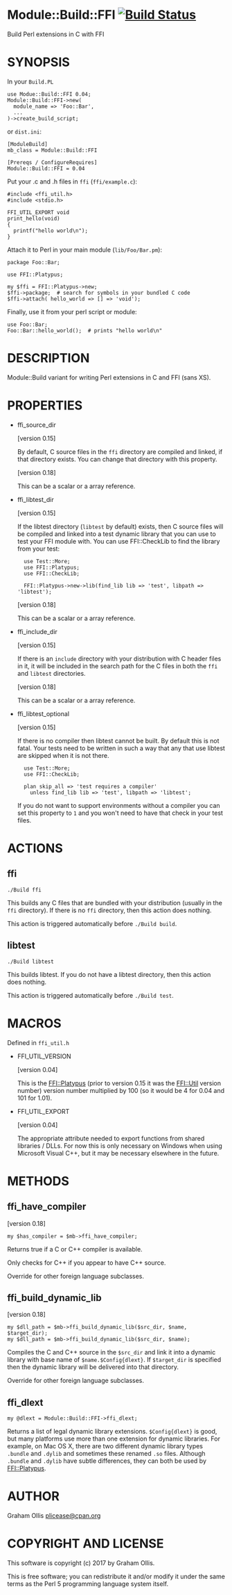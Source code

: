 # Module::Build::FFI [![Build Status](https://secure.travis-ci.org/plicease/Module-Build-FFI.png)](http://travis-ci.org/plicease/Module-Build-FFI)

Build Perl extensions in C with FFI

# SYNOPSIS

In your `Build.PL`

    use Modue::Build::FFI 0.04;
    Module::Build::FFI->new(
      module_name => 'Foo::Bar',
      ...
    )->create_build_script;

or `dist.ini`:

    [ModuleBuild]
    mb_class = Module::Build::FFI
    
    [Prereqs / ConfigureRequires]
    Module::Build::FFI = 0.04

Put your .c and .h files in `ffi` (`ffi/example.c`):

    #include <ffi_util.h>
    #include <stdio.h>
    
    FFI_UTIL_EXPORT void
    print_hello(void)
    {
      printf("hello world\n");
    }

Attach it to Perl in your main module (`lib/Foo/Bar.pm`):

    package Foo::Bar;
    
    use FFI::Platypus;
    
    my $ffi = FFI::Platypus->new;
    $ffi->package;  # search for symbols in your bundled C code
    $ffi->attach( hello_world => [] => 'void');

Finally, use it from your perl script or module:

    use Foo::Bar;
    Foo::Bar::hello_world();  # prints "hello world\n"

# DESCRIPTION

Module::Build variant for writing Perl extensions in C and FFI (sans XS).

# PROPERTIES

- ffi\_source\_dir

    \[version 0.15\]

    By default, C source files in the `ffi` directory are compiled and
    linked, if that directory exists.  You can change that directory
    with this property.

    \[version 0.18\]

    This can be a scalar or a array reference.

- ffi\_libtest\_dir

    \[version 0.15\]

    If the libtest directory (`libtest` by default) exists, then C source
    files will be compiled and linked into a test dynamic library that you
    can use to test your FFI module with.  You can use FFI::CheckLib to
    find the library from your test:

        use Test::More;
        use FFI::Platypus;
        use FFI::CheckLib;
        
        FFI::Platypus->new->lib(find_lib lib => 'test', libpath => 'libtest');

    \[version 0.18\]

    This can be a scalar or a array reference.

- ffi\_include\_dir

    \[version 0.15\]

    If there is an `include` directory with your distribution with C header
    files in it, it will be included in the search path for the C files in
    both the `ffi` and `libtest` directories.

    \[version 0.18\]

    This can be a scalar or a array reference.

- ffi\_libtest\_optional

    \[version 0.15\]

    If there is no compiler then libtest cannot be built.  By default this is
    not fatal.  Your tests need to be written in such a way that any that use
    libtest are skipped when it is not there.

        use Test::More;
        use FFI::CheckLib;
        
        plan skip_all => 'test requires a compiler'
          unless find_lib lib => 'test', libpath => 'libtest';

    If you do not want to support environments without a compiler you can set
    this property to `1` and you won't need to have that check in your test
    files.

# ACTIONS

## ffi

    ./Build ffi

This builds any C files that are bundled with your distribution (usually
in the `ffi` directory).  If there is no `ffi` directory, then this
action does nothing.

This action is triggered automatically before `./Build build`.

## libtest

    ./Build libtest

This builds libtest.  If you do not have a libtest directory, then
this action does nothing.

This action is triggered automatically before `./Build test`.

# MACROS

Defined in `ffi_util.h`

- FFI\_UTIL\_VERSION

    \[version 0.04\]

    This is the [FFI::Platypus](https://metacpan.org/pod/FFI::Platypus) (prior to version 0.15 it was the
    [FFI::Util](https://metacpan.org/pod/FFI::Util) version number) version number multiplied by 100 (so it
    would be 4 for 0.04 and 101 for 1.01).

- FFI\_UTIL\_EXPORT

    \[version 0.04\]

    The appropriate attribute needed to export functions from shared
    libraries / DLLs.  For now this is only necessary on Windows when using
    Microsoft Visual C++, but it may be necessary elsewhere in the future.

# METHODS

## ffi\_have\_compiler

\[version 0.18\]

    my $has_compiler = $mb->ffi_have_compiler;

Returns true if a C or C++ compiler is available.

Only checks for C++ if you appear to have C++ source.

Override for other foreign language subclasses.

## ffi\_build\_dynamic\_lib

\[version 0.18\]

    my $dll_path = $mb->ffi_build_dynamic_lib($src_dir, $name, $target_dir);
    my $dll_path = $mb->ffi_build_dynamic_lib($src_dir, $name);

Compiles the C and C++ source in the `$src_dir` and link it into a
dynamic library with base name of `$name.$Config{dlext}`.  If
`$target_dir` is specified then the dynamic library will be delivered
into that directory.

Override for other foreign language subclasses.

## ffi\_dlext

    my @dlext = Module::Build::FFI->ffi_dlext;

Returns a list of legal dynamic library extensions.  `$Config{dlext}` is good,
but many platforms use more than one extension for dynamic libraries.  For
example, on Mac OS X, there are two different dynamic library types `.bundle`
and `.dylib` and sometimes these renamed `.so` files.  Although `.bundle`
and `.dylib` have subtle differences, they can both be used by [FFI::Platypus](https://metacpan.org/pod/FFI::Platypus).

# AUTHOR

Graham Ollis <plicease@cpan.org>

# COPYRIGHT AND LICENSE

This software is copyright (c) 2017 by Graham Ollis.

This is free software; you can redistribute it and/or modify it under
the same terms as the Perl 5 programming language system itself.

